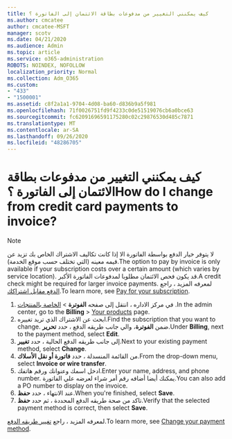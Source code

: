```yaml
---
title: كيف يمكنني التغيير من مدفوعات بطاقة الائتمان إلى الفاتورة ؟
ms.author: cmcatee
author: cmcatee-MSFT
manager: scotv
ms.date: 04/21/2020
ms.audience: Admin
ms.topic: article
ms.service: o365-administration
ROBOTS: NOINDEX, NOFOLLOW
localization_priority: Normal
ms.collection: Adm_O365
ms.custom:
- "433"
- "1500001"
ms.assetid: c8f2a1a1-9704-4d08-ba60-d836b9a5f981
ms.openlocfilehash: 71f0026751fd9f4233c0de51519076cb6a0bce63
ms.sourcegitcommit: fc62091696591175280c02c29876530d485c7871
ms.translationtype: MT
ms.contentlocale: ar-SA
ms.lasthandoff: 09/26/2020
ms.locfileid: "48286705"
---
```

# <a name="how-do-i-change-from-credit-card-payments-to-invoice"></a><span data-ttu-id="639b0-102">كيف يمكنني التغيير من مدفوعات بطاقة الائتمان إلى الفاتورة ؟</span><span class="sxs-lookup"><span data-stu-id="639b0-102">How do I change from credit card payments to invoice?</span></span>

> [!NOTE]
> <span data-ttu-id="639b0-103">لا يتوفر خيار الدفع بواسطة الفاتورة الا إذا كانت تكاليف الاشتراك الخاص بك تزيد عن قيمه معينه (التي تختلف حسب موقع الخدمة).</span><span class="sxs-lookup"><span data-stu-id="639b0-103">The option to pay by invoice is only available if your subscription costs over a certain amount (which varies by service location).</span></span> <span data-ttu-id="639b0-104">قد يكون فحص الائتمان مطلوبا لمدفوعات الفاتورة الأكبر.</span><span class="sxs-lookup"><span data-stu-id="639b0-104">A credit check might be required for larger invoice payments.</span></span> <span data-ttu-id="639b0-105">لمعرفه المزيد ، راجع [الدفع مقابل اشتراكك](https://docs.microsoft.com/microsoft-365/commerce/billing-and-payments/pay-for-your-subscription).</span><span class="sxs-lookup"><span data-stu-id="639b0-105">To learn more, see [Pay for your subscription](https://docs.microsoft.com/microsoft-365/commerce/billing-and-payments/pay-for-your-subscription).</span></span>

1. <span data-ttu-id="639b0-106">في مركز الاداره ، انتقل إلى صفحه **الفوترة**  >  [الخاصة بالمنتجات](https://go.microsoft.com/fwlink/p/?linkid=842054) .</span><span class="sxs-lookup"><span data-stu-id="639b0-106">In the admin center, go to the **Billing** > [Your products](https://go.microsoft.com/fwlink/p/?linkid=842054) page.</span></span>
2. <span data-ttu-id="639b0-107">ابحث عن الاشتراك الذي تريد تغييره.</span><span class="sxs-lookup"><span data-stu-id="639b0-107">Find the subscription that you want to change.</span></span> <span data-ttu-id="639b0-108">ضمن **الفوترة**، والي جانب طريقه الدفع ، حدد **تحرير**.</span><span class="sxs-lookup"><span data-stu-id="639b0-108">Under **Billing**, next to the payment method, select **Edit**.</span></span>
3. <span data-ttu-id="639b0-109">إلى جانب طريقه الدفع الحالية ، حدد **تغيير**.</span><span class="sxs-lookup"><span data-stu-id="639b0-109">Next to your existing payment method, select **Change**.</span></span>
4. <span data-ttu-id="639b0-110">من القائمة المنسدلة ، حدد **فاتورة أو نقل الأسلاك**.</span><span class="sxs-lookup"><span data-stu-id="639b0-110">From the drop-down menu, select **Invoice or wire transfer**.</span></span>
5. <span data-ttu-id="639b0-111">ادخل اسمك وعنوانك ورقم هاتفك.</span><span class="sxs-lookup"><span data-stu-id="639b0-111">Enter your name, address, and phone number.</span></span> <span data-ttu-id="639b0-112">يمكنك أيضا أضافه رقم أمر شراء لعرضه علي الفاتورة.</span><span class="sxs-lookup"><span data-stu-id="639b0-112">You can also add a PO number to display on the invoice.</span></span>
6. <span data-ttu-id="639b0-113">عند الانتهاء ، حدد **حفظ**.</span><span class="sxs-lookup"><span data-stu-id="639b0-113">When you're finished, select **Save**.</span></span>
7. <span data-ttu-id="639b0-114">تاكد من صحة طريقه الدفع المحددة ، ثم حدد **حفظ**.</span><span class="sxs-lookup"><span data-stu-id="639b0-114">Verify that the selected payment method is correct, then select **Save**.</span></span>

<span data-ttu-id="639b0-115">لمعرفه المزيد ، راجع [تغيير طريقه الدفع](https://docs.microsoft.com/microsoft-365/commerce/billing-and-payments/change-payment-method).</span><span class="sxs-lookup"><span data-stu-id="639b0-115">To learn more, see [Change your payment method](https://docs.microsoft.com/microsoft-365/commerce/billing-and-payments/change-payment-method).</span></span>